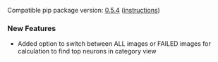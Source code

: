 <!--- https://github.com/mgroth0/deephy/releases -->

[//]: # (VERSION:1.21.0)


Compatible pip package
version: [0.5.4](https://pypi.org/project/deephys/0.5.4/) ([instructions](https://colab.research.google.com/drive/1HAaVOopHDNVKryP14wW4K_rcqeeqYrLK#scrollTo=VtUgz8xGYKHj))

[//]: # (### PIP Python Package Updated to 0.5.4)

### New Features

- Added option to switch between ALL images or FAILED images for calculation to find top neurons in category view

[//]: # (### Performance Improvements)

[//]: # (### Cosmetic Changes)


[//]: # (### Bug Fixes)

[//]: # (### Notes)

[//]: # (### Todo)

